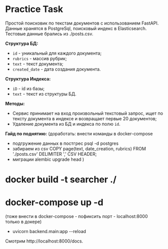 # Practice Task

Простой поисковик по текстам документов с использованием FastAPI. 
Данные хранятся в PostgreSql, поисковый индекс в Elasticsearch.
Тестовые данные брались из ./posts.csv. 

__Структура БД:__

- `id` - уникальный для каждого документа;
- `rubrics` - массив рубрик;
- `text` - текст документа;
- `created_date` - дата создания документа.


__Структура Индекса:__

- `iD` - id из базы;
- `text` - текст из структуры БД.


__Методы:__

- Сервис принимает на вход произвольный текстовый запрос, ищет по тексту документа в индексе и возвращает первые 20 документов;
- Удаление документа из БД и индекса по полю  `id`.


__Гайд по поднятию:__
(доработать: внести команды в docker-compose
 - подгружение данных в постгрес
psql -d postgres
 - забираем из csv
COPY page(text, date_creation, rubrics)
FROM './posts.csv'
DELIMITER ','
CSV HEADER;
 - миграции
alembic upgrade head
)

 # docker build -t searcher ./
 # docker-compose up -d

(тоже внести в docker-compose - пофиксить порт - localhost:8000 только в докере)
 - uvicorn backend.main:app --reload

Смотрим http://localhost:8000/docs.

